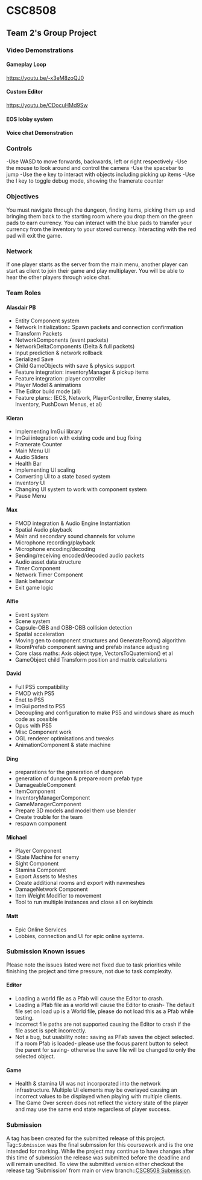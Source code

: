 # CSC8508
## Team 2's Group Project

### Video Demonstrations

#### Gameplay Loop
https://youtu.be/-x3eM8zoQJ0
#### Custom Editor
https://youtu.be/CDocuHMd9Sw 
#### EOS lobby system

#### Voice chat Demonstration

### Controls
-Use WASD to move forwards, backwards, left or right respectively
-Use the mouse to look around and control the camera
-Use the spacebar to jump
-Use the e key to interact with objects including picking up items
-Use the l key to toggle debug mode, showing the framerate counter

### Objectives
You must navigate through the dungeon, finding items, picking them up and bringing them back to the starting room where you drop them on the green pads to earn currency.
You can interact with the blue pads to transfer your currency from the inventory to your stored currency.
Interacting with the red pad will exit the game.

### Network
If one player starts as the server from the main menu, another player can start as client to join their game and play multiplayer.
You will be able to hear the other players through voice chat.

### Team Roles
#### Alasdair PB
* Entity Component system
* Network Initialization:: Spawn packets and connection confirmation
* Transform Packets
* NetworkComponents (event packets)
* NetworkDeltaComponents (Delta & full packets)
* Input prediction & network rollback
* Serialized Save
* Child GameObjects with save & physics support 
* Feature integration: inventoryManager & pickup items
* Feature integration: player controller
* Player Model & animations
* The Editor build mode (all)
* Feature plans:: (ECS, Network, PlayerController, Enemy states, Inventory, PushDown Menus, et al)
  
#### Kieran
* Implementing ImGui library
* ImGui integration with existing code and bug fixing
* Framerate Counter 
* Main Menu UI
* Audio Sliders
* Health Bar
* Implementing UI scaling
* Converting UI to a state based system
* Inventory UI
* Changing UI system to work with component system
* Pause Menu

#### Max
* FMOD integration & Audio Engine Instantiation
* Spatial Audio playback
* Main and secondary sound channels for volume
* Microphone recording/playback
* Microphone encoding/decoding
* Sending/receiving encoded/decoded audio packets
* Audio asset data structure
* Timer Component
* Network Timer Component
* Bank behaviour
* Exit game logic

#### Alfie
* Event system
* Scene system
* Capsule-OBB and OBB-OBB collision detection
* Spatial acceleration
* Moving gen to component structures and GenerateRoom() algorithm
* RoomPrefab component saving and prefab instance adjusting
* Core class maths: Axis object type, VectorsToQuaternion()  et al
* GameObject child Transform position and matrix calculations

#### David
* Full PS5 compatibility
* FMOD with PS5
* Enet to PS5
* ImGui ported to PS5
* Decoupling and configuration to make PS5 and windows share as much code as possible
* Opus with PS5
* Misc Component work
* OGL renderer optimisations and tweaks
* AnimationComponent & state machine

#### Ding
* preparations for the generation of dungeon
* generation of dungeon & prepare room prefab type
* DamageableComponent
* ItemComponent
* InventoryManagerComponent
* GameManagerComponent
* Prepare 3D models and model them use blender
* Create trouble for the team
* respawn component

#### Michael
* Player Component
* IState Machine for enemy
* Sight Component
* Stamina Component
* Export Assets to Meshes
* Create additional rooms and export with navmeshes
* DamageNetwork Component
* Item Weight Modifier to movement
* Tool to run multiple instances and close all on keybinds 

#### Matt
* Epic Online Services
* Lobbies, connection and UI for epic online systems. 

### Submission Known issues
Please note the issues listed were not fixed due to task priorities while finishing the project and time pressure, not due to task complexity.
#### Editor
* Loading a world file as a Pfab will cause the Editor to crash.
* Loading a Pfab file as a world will cause the Editor to crash- The default file set on load up is a World file, please do not load this as a Pfab while testing.
* Incorrect file paths are not supported causing the Editor to crash if the file asset is spelt incorrectly. 
* Not a bug, but usability note:: saving as PFab saves the object selected. If a room Pfab is loaded- please use the focus parent button to select the parent for saving- otherwise the save file will be changed to only the selected object. 

#### Game
* Health & stamina UI was not incorporated into the network infrastructure. Multiple UI elements may be overlayed causing an incorrect values to be displayed when playing with multiple clients.
* The Game Over screen does not reflect the victory state of the player and may use the same end state regardless of player success.
  
### Submission
A tag has been created for the submitted release of this project. Tag::`Submission` was the final submssion for this coursework and is the one intended for marking. While the project may continue to have changes after this time of submssion the release was submitted before the deadline and will remain unedited. 
To view the submitted version either checkout the release tag 'Submission' from main or view branch::[CSC8508 Submission](https://github.com/Alasdair-PB/CSC8508/tree/Submission-CSC8508). 
